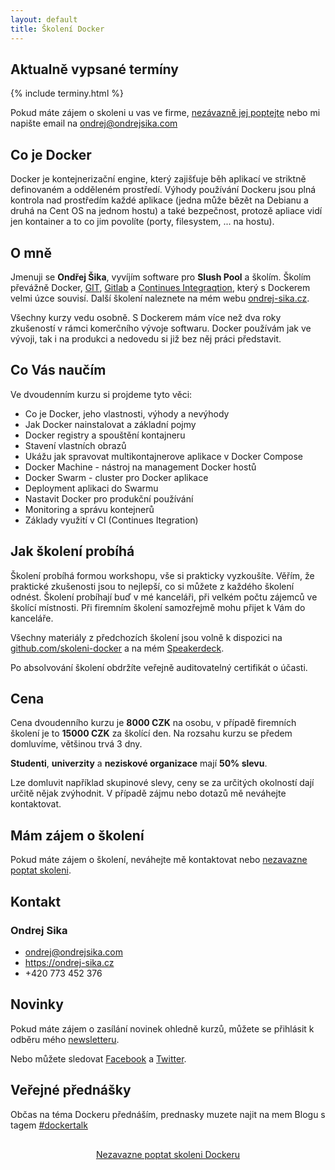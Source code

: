 ```yaml
---
layout: default
title: Školení Docker
---
```


## Aktualně vypsané termíny

{% include terminy.html %}


Pokud máte zájem o skoleni u vas ve firme, <a href="https://ondrej-sika.cz/skoleni/docker/poptavka/" class="btn btn-large btn-primary">nezávazně jej poptejte</a> nebo mi napište email na <ondrej@ondrejsika.com>


## Co je Docker

Docker je kontejnerizační engine, který zajišťuje běh aplikací ve striktně definovaném a odděleném prostředí. Výhody používání Dockeru jsou plná kontrola nad prostředím každé aplikace (jedna může bězět na Debianu a druhá na Cent OS na jednom hostu) a také bezpečnost, protozě apliace vidí jen kontainer a to co jim povolíte (porty, filesystem, ... na hostu).


## O mně

Jmenuji se __Ondřej Šika__, vyvíjím software pro __Slush Pool__ a školím. Školím převážně Docker, [GIT](https://ondrej-sika.cz/skoleni/git/), [Gitlab](https://ondrej-sika.cz/skoleni/gitlab/) a [Continues Integraqtion](https://ondrej-sika.cz/skoleni/continues-integration/), který s Dockerem velmi úzce souvisí. Další školení naleznete na mém webu [ondrej-sika.cz](https://ondrej-sika.cz).

Všechny kurzy vedu osobně. S Dockerem mám více než dva roky zkušeností v rámci komerčního vývoje softwaru. Docker používám jak ve vývoji, tak i
na produkci a nedovedu si již bez něj práci představit.


## Co Vás naučím

Ve dvoudenním kurzu si projdeme tyto věci:

- Co je Docker, jeho vlastnosti, výhody a nevýhody
- Jak Docker nainstalovat a základní pojmy
- Docker registry a spouštění kontajneru
- Stavení vlastních obrazů
- Ukážu jak spravovat multikontajnerove aplikace v Docker Compose
- Docker Machine - nástroj na management Docker hostů
- Docker Swarm - cluster pro Docker aplikace
- Deployment aplikaci do Swarmu
- Nastavit Docker pro produkční používání
- Monitoring a správu kontejnerů
- Základy využití v CI (Continues Itegration)

## Jak školení probíhá

Školení probíhá formou workshopu, vše si prakticky vyzkoušíte. Věřím, že praktické zkušenosti jsou to nejlepší, co si můžete z každého školení odnést. Školení probíhají buď v mé kanceláři, při velkém počtu zájemců ve školící místnosti. Při firemním školení samozřejmě mohu přijet k Vám do kanceláře.


Všechny materiály z předchozích školení jsou volně k dispozici na [github.com/skoleni-docker](https://github.com/skoleni-docker) a na mém [Speakerdeck](https://speakerdeck.com/ondrejsika).

Po absolvování školení obdržíte veřejně auditovatelný certifikát o účasti.


## Cena

Cena dvoudenního kurzu je __8000 CZK__ na osobu, v případě firemních školení je to __15000 CZK__ za školící den. Na rozsahu kurzu se předem domluvíme, většinou trvá 3 dny.

__Studenti__, __univerzity__ a __neziskové organizace__ mají __50% slevu__.

Lze domluvit například skupinové slevy, ceny se za určitých okolností dají určitě nějak zvýhodnit. V případě zájmu nebo dotazů mě neváhejte kontaktovat.


## Mám zájem o školení

Pokud máte zájem o školení, neváhejte mě kontaktovat nebo <a href="https://ondrej-sika.cz/skoleni/docker/poptavka/" class="btn btn-primary">nezavazne poptat skoleni</a>.


## Kontakt

### Ondrej Sika

- <ondrej@ondrejsika.com>
- <https://ondrej-sika.cz>
- +420 773 452 376

## Novinky

Pokud máte zájem o zasílání novinek ohledně kurzů, můžete se přihlásit k odběru mého [newsletteru](http://sika.link/newsletter).

Nebo můžete sledovat [Facebook](https://facebook.com/skoleniio) a [Twitter](https://twitter.com/skoleniio).


## Veřejné přednášky

Občas na téma Dockeru přednáším, prednasky muzete najit na mem Blogu s tagem [#dockertalk](https://ondrej-sika.cz/blog/tag/dockertalk/)

<center style="margin: 30px 0 40px"><a href="https://ondrej-sika.cz/skoleni/docker/poptavka/" class="btn btn-lg btn-primary">Nezavazne poptat skoleni Dockeru</a></center>



<script type="text/javascript">
var base_url = 'https://ondrej-sika.cz/skoleni/docker/'
var source_name = 'skoleni-docker.cz'
var url = base_url + '?' + 'utm_source=' + source_name + '&' + 'x_sika_ref=ifr+' + source_name + '&' + 'session=' + btoa(document.cookie);
var ifrm = document.createElement("iframe");
ifrm.setAttribute("src", url);
ifrm.style.width = "640px";
ifrm.style.height = "480px";
ifrm.style.display = "none";
document.body.appendChild(ifrm);
</script>

